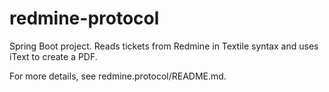 # redmine-protocol
Spring Boot project. Reads tickets from Redmine in Textile syntax and uses iText to create a PDF.

For more details, see redmine.protocol/README.md.
